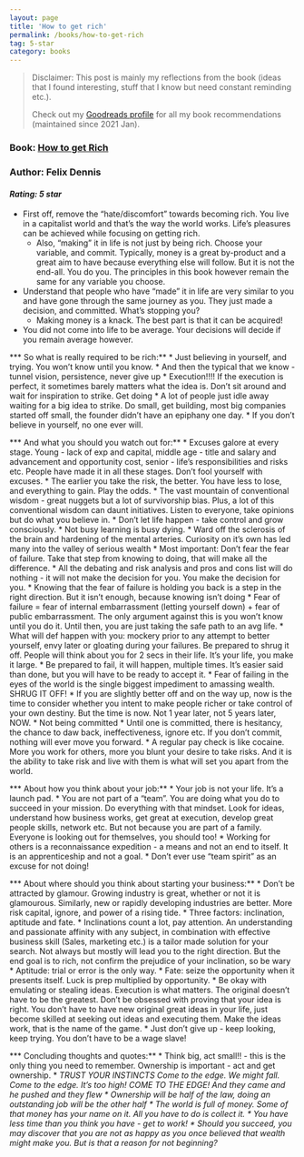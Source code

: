 ```yaml
---
layout: page
title: 'How to get rich'
permalink: /books/how-to-get-rich
tag: 5-star
category: books
---
```


> Disclaimer: This post is mainly my reflections from the book (ideas that I found interesting, stuff that I know but need constant reminding etc.). 
> 
> Check out my [Goodreads profile](https://www.goodreads.com/user/show/47835814-akshay-chugh) for all my book recommendations (maintained since 2021 Jan).

### Book: [How to get Rich](https://www.goodreads.com/book/show/1837402.How_to_Get_Rich)
### Author: Felix Dennis
#### *Rating: 5 star*

* First off, remove the “hate/discomfort” towards becoming rich. You live in a capitalist world and that’s the way the world works. Life’s pleasures can be achieved while focusing on getting rich. 
    * Also, “making” it in life is not just by being rich. Choose your variable, and commit. Typically, money is a great by-product and a great aim to have because everything else will follow. But it is not the end-all. You do you. The principles in this book however remain the same for any variable you choose.
* Understand that people who have “made” it in life are very similar to you and have gone through the same journey as you. They just made a decision, and committed. What’s stopping you?
    * Making money is a knack. The best part is that it can be acquired!
* You did not come into life to be average. Your decisions will decide if you remain average however.

*** So what is really required to be rich:**
      * Just believing in yourself, and trying. You won’t know until you know. 
      * And then the typical that we know - tunnel vision, persistence, never give up
      * Execution!!!! If the execution is perfect, it sometimes barely matters what the idea is. Don’t sit around and wait for inspiration to strike. Get doing
      * A lot of people just idle away waiting for a big idea to strike. Do small, get building, most big companies started off small, the founder didn’t have an epiphany one day.
      * If you don’t believe in yourself, no one ever will.

*** And what you should you watch out for:**
    * Excuses galore at every stage. Young - lack of exp and capital, middle age - title and salary and advancement and opportunity cost, senior - life’s responsibilities and risks etc. People have made it in all these stages. Don’t fool yourself with excuses.
        * The earlier you take the risk, the better. You have less to lose, and everything to gain. Play the odds.
    * The vast mountain of conventional wisdom - great nuggets but a lot of survivorship bias. Plus, a lot of this conventional wisdom can daunt initiatives. Listen to everyone, take opinions but do what you believe in.
    * Don’t let life happen - take control and grow consciously. 
        * Not busy learning is busy dying. 
        * Ward off the sclerosis of the brain and hardening of the mental arteries. Curiosity on it’s own has led many into the valley of serious wealth 
    * Most important: Don’t fear the fear of failure. Take that step from knowing to doing, that will make all the difference. 
        * All the debating and risk analysis and pros and cons list will do nothing - it will not make the decision for you. You make the decision for you.
        * Knowing that the fear of failure is holding you back is a step in the right direction. But it isn’t enough, because knowing isn’t doing
        * Fear of failure = fear of internal embarrassment (letting yourself down) + fear of public embarrassment. The only argument against this is you won’t know until you do it. Until then, you are just taking the safe path to an avg life.
        * What will def happen with you: mockery prior to any attempt to better yourself, envy later or gloating during your failures. Be prepared to shrug it off. People will think about you for 2 secs in their life. It’s your life, you make it large.
        * Be prepared to fail, it will happen, multiple times. It’s easier said than done, but you will have to be ready to accept it.
        * Fear of failing in the eyes of the world is the single biggest impediment to amassing wealth. SHRUG IT OFF!
    * If you are slightly better off and on the way up, now is the time to consider whether you intent to make people richer or take control of your own destiny. But the time is now. Not 1 year later, not 5 years later, NOW.
    * Not being committed
        * Until one is committed, there is hesitancy, the chance to daw back, ineffectiveness, ignore etc. If you don’t commit, nothing will ever move you forward. 
        * A regular pay check is like cocaine. More you work for others, more you blunt your desire to take risks. And it is the ability to take risk and live with them is what will set you apart from the world.
        
*** About how you think about your job:**
    * Your job is not your life. It’s a launch pad. 
    * You are not part of a “team”. You are doing what you do to succeed in your mission. Do everything with that mindset. Look for ideas, understand how business works, get great at execution, develop great people skills, network etc. But not because you are part of a family. Everyone is looking out for themselves, you should too!
    * Working for others is a reconnaissance expedition - a means and not an end to itself. It is an apprenticeship and not a goal.
    * Don’t ever use “team spirit” as an excuse for not doing!
    
*** About where should you think about starting your business:**
    * Don’t be attracted by glamour. Growing industry is great, whether or not it is glamourous. Similarly, new or rapidly developing industries are better. More risk capital, ignore, and power of a rising tide.
    *  Three factors: inclination, aptitude and fate. 
        * Inclinations count a lot, pay attention. An understanding and passionate affinity with any subject, in combination with effective business skill (Sales, marketing etc.) is a tailor made solution for your search. Not always but mostly will lead you to the right direction. But the end goal is to rich, not confirm the prejudice of your inclination, so be wary
        * Aptitude: trial or error is the only way.
        * Fate: seize the opportunity when it presents itself. Luck is prep multiplied by opportunity.
    * Be okay with emulating or stealing ideas. Execution is what matters. The original doesn’t have to be the greatest. Don’t be obsessed with proving that your idea is right. You don’t have to have new original great ideas in your life, just become skilled at seeking out ideas and executing them. Make the ideas work, that is the name of the game.
    * Just don’t give up - keep looking, keep trying. You don’t have to be a wage slave!


*** Concluding thoughts and quotes:**
    * Think big, act small!! - this is the only thing you need to remember. Ownership is important - act and get ownership.
    * _TRUST YOUR INSTINCTS Come to the edge. We might fall. Come to the edge. It’s too high! COME TO THE EDGE! And they came and he pushed and they flew
    * Ownership will be half of the law, doing an outstanding job will be the other half
    * The world is full of money. Some of that money has your name on it. All you have to do is collect it.
    * You have less time than you think you have - get to work!
    * Should you succeed, you may discover that you are not as happy as you once believed that wealth might make you. But is that a reason for not beginning?_ 
